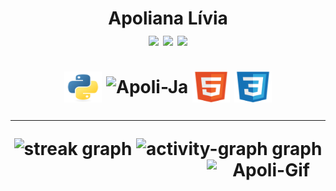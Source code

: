 <div align="center">
 <h1>Apoliana Lívia 

<div align="center">
  <a href="https://www.instagram.com/apoliana_livia"><img src="https://img.shields.io/badge/-Instagram-%23E4405F?style=for-the-badge&logo=instagram&logoColor=white"  target="_blank"></a>
  <a href = "mailto:apolianalivia.20@gmail.com"><img src="https://img.shields.io/badge/-Gmail-%23333?style=for-the-badge&logo=gmail&logoColor=white" target="_blank"></a>
  <a href="https://www.linkedin.com/in/apoliana-barbosa-89b05128b" target="_blank"><img src="https://img.shields.io/badge/-LinkedIn-%230077B5?style=for-the-badge&logo=linkedin&logoColor=white"  target="_blank">
  </a> 

<div style="display: inline_block"><br>
  <img align="center" alt="Apoli-Python" height="50" width="60" src="https://raw.githubusercontent.com/devicons/devicon/master/icons/python/python-original.svg">
  <img align="center" alt="Apoli-Ja" height="50" width="60" src="https://cdn.jsdelivr.net/gh/devicons/devicon@latest/icons/java/java-original.svg">
  <img align="center" alt="Apoli-HTML" height="50" width="60" src="https://raw.githubusercontent.com/devicons/devicon/master/icons/html5/html5-original.svg">
  <img align="center" alt="Apoli-CSS" height="50" width="60" src="https://raw.githubusercontent.com/devicons/devicon/master/icons/css3/css3-original.svg">
 </div>
<hr>

<div align="center">
  <img src="https://streak-stats.demolab.com?user=apolianalivia&locale=en&mode=daily&theme=vue-dark&hide_border=false&border_radius=5&order=3" height="165" alt="streak graph"  />
  <img src="https://github-readme-activity-graph.vercel.app/graph?username=apolianalivia&radius=16&theme=vue&area=true&order=5&bg_color=Black&hide_border=true" height="300" alt="activity-graph graph"  />
</div>

<div style="display: inline_block">
 <img align="right" alt="Apoli-Gif" height="190" width="190" src="https://github.com/apolianalivia/apolianalivia/assets/159330898/3fb46b41-4a46-44bb-8994-ae349af4f2a9">
</div>
